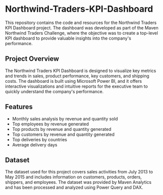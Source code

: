 # Northwind-Traders-KPI-Dashboard

This repository contains the code and resources for the Northwind Traders KPI Dashboard project. The dashboard was developed as part of the Maven Northwind Traders Challenge, where the objective was to create a top-level KPI dashboard to provide valuable insights into the company's performance.

## Project Overview
The Northwind Traders KPI Dashboard is designed to visualize key metrics and trends in sales, product performance, key customers, and shipping costs. The dashboard is built using Microsoft Power BI, and it offers interactive visualizations and intuitive reports for the executive team to quickly understand the company's performance.

## Features
- Monthly sales analysis by revenue and quantity sold
- Top employees by revenue generated
- Top products by revenue and quantity generated
- Top customers by revenue and quantity generated
- Top deliveries by countries
- Average delivery days

## Dataset
The dataset used for this project covers sales activities from July 2013 to May 2015 and includes information on customers, products, orders, shippers, and employees. The dataset was provided by Maven Analytics and has been processed and analyzed using Power Query and DAX.

